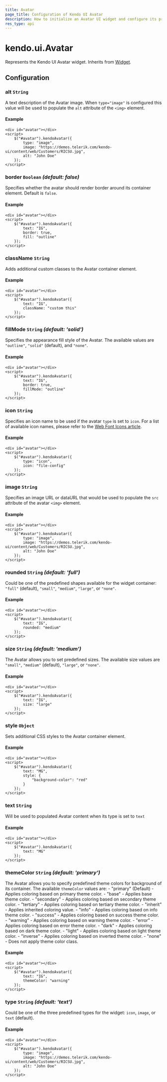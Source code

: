 ```yaml
---
title: Avatar
page_title: Configuration of Kendo UI Avatar
description: How to initialize an Avatar UI widget and configure its properties.
res_type: api
---
```


# kendo.ui.Avatar

Represents the Kendo UI Avatar widget. Inherits from [Widget](/api/javascript/ui/widget).

## Configuration

### alt `String`

A text description of the Avatar image. When `type="image"` is configured this value will be used to populate the `alt` attribute of the `<img>` element.

#### Example

    <div id="avatar"></div>
    <script>
        $("#avatar").kendoAvatar({
            type: "image",
            image: "https://demos.telerik.com/kendo-ui/content/web/Customers/RICSU.jpg",
            alt: "John Doe"
        });
    </script>

### border `Boolean` *(default: false)*

Specifies whether the avatar should render border around its container element. Default is `false`.

#### Example

    <div id="avatar"></div>
    <script>
        $("#avatar").kendoAvatar({
            text: "IG",
            border: true,
            fill: "outline"
        });
    </script>

### className `String`

Adds additional custom classes to the Avatar container element.

#### Example

    <div id="avatar"></div>
    <script>
        $("#avatar").kendoAvatar({
            text: "IG",
            className: "custom this"
        });
    </script>

### fillMode `String` *(default: 'solid')*

Specifies the appearance fill style of the Avatar. The available values are `"outline"`, `"solid"` (default), and `"none"`.

#### Example

    <div id="avatar"></div>
    <script>
        $("#avatar").kendoAvatar({
            text: "IG",
            border: true,
            fillMode: "outline"
        });
    </script>

### icon `String`

Specifies an icon name to be used if the avatar `type` is set to `icon`. For a list of available icon names, please refer to the [Web Font Icons article](/kendo-ui/styles-and-layout/icons-web).

#### Example

    <div id="avatar"></div>
    <script>
        $("#avatar").kendoAvatar({
            type: "icon",
            icon: "file-config"
        });
    </script>

### image `String`

Specifies an image URL or dataURL that would be used to populate the `src` attribute of the avatar `<img>` element.

#### Example

    <div id="avatar"></div>
    <script>
        $("#avatar").kendoAvatar({
            type: "image",
            image: "https://demos.telerik.com/kendo-ui/content/web/Customers/RICSU.jpg",
            alt: "John Doe"
        });
    </script>

### rounded `String` *(default: 'full')*

Could be one of the predefined shapes available for the widget container: `"full"` (default), `"small"`, `"medium"`, `"large"`, or `"none"`.

#### Example

    <div id="avatar"></div>
    <script>
        $("#avatar").kendoAvatar({
            text: "IG",
            rounded: "medium"
        });
    </script>

### size `String` *(default: 'medium')*

The Avatar allows you to set predefined sizes. The available size values are `"small"`, `"medium"` (default), `"large"`, or `"none"`.

#### Example

    <div id="avatar"></div>
    <script>
        $("#avatar").kendoAvatar({
            text: "IG",
            size: "large"
        });
    </script>

### style `Object`

Sets additional CSS styles to the Avatar container element.

#### Example

    <div id="avatar"></div>
    <script>
        $("#avatar").kendoAvatar({
            text: "MG",
            style: {
                "background-color": "red"
            }
        });
    </script>

### text `String`

Will be used to populated Avatar content when its type is set to `text`

#### Example

    <div id="avatar"></div>
    <script>
        $("#avatar").kendoAvatar({
            text: "MG"
        });
    </script>


### themeColor `String` *(default: 'primary')*

The Avatar allows you to specify predefined theme colors for background of its container. The available `themeColor` values are:
    - "primary" (Default) - Applies coloring based on primary theme color.
    - "base" - Applies base theme color.
    - "secondary" - Applies coloring based on secondary theme color.
    - "tertiary" - Applies coloring based on tertiary theme color.
    - "inherit" - Applies inherited coloring value.
    - "info" - Applies coloring based on info theme color.
    - "success" - Applies coloring based on success theme color.
    - "warning" - Applies coloring based on warning theme color.
    - "error" - Applies coloring based on error theme color.
    - "dark" - Applies coloring based on dark theme color.
    - "light" - Applies coloring based on light theme color.
    - "inverse" - Applies coloring based on inverted theme color.
    - "none" - Does not apply theme color class.

#### Example

    <div id="avatar"></div>
    <script>
        $("#avatar").kendoAvatar({
            text: "IG",
            themeColor: "warning"
        });
    </script>

### type `String` *(default: 'text')*

Could be one of the three predefined types for the widget: `icon`, `image`, or `text` (default).

#### Example

    <div id="avatar"></div>
    <script>
        $("#avatar").kendoAvatar({
            type: "image",
            image: "https://demos.telerik.com/kendo-ui/content/web/Customers/RICSU.jpg",
            alt: "John Doe"
        });
    </script>
